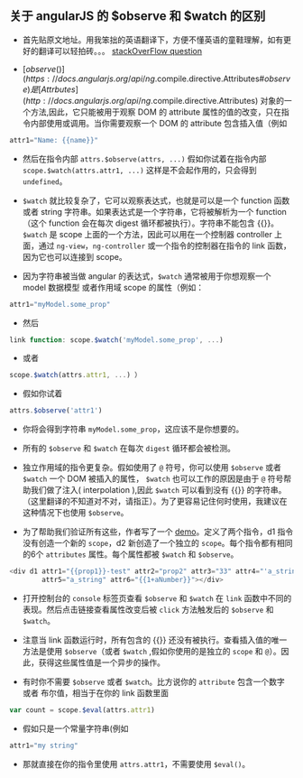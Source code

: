 ## 关于 angularJS 的 $observe 和 $watch 的区别

* 首先贴原文地址。用我笨拙的英语翻译下，方便不懂英语的童鞋理解，如有更好的翻译可以轻拍砖。。。
[stackOverFlow question](https://stackoverflow.com/questions/14876112/angularjs-difference-between-the-observe-and-watch-methods)


* [$observe()](https://docs.angularjs.org/api/ng.$compile.directive.Attributes#$observe) 是 [Attrbutes](http://docs.angularjs.org/api/ng.$compile.directive.Attributes) 对象的一个方法,因此，它只能被用于观察 DOM 的 attribute 属性的值的改变，只在指令内部使用或调用。当你需要观察一个 DOM 的 attribute 包含插入值（例如 
``` js
attr1="Name: {{name}}"
```
* 然后在指令内部 `attrs.$observe(attrs, ...)` 假如你试着在指令内部 `scope.$watch(attrs.attr1, ...)` 这样是不会起作用的，只会得到  `undefined`。 

* `$watch` 就比较复杂了，它可以观察表达式，也就是可以是一个 function 函数 或者 string 字符串。如果表达式是一个字符串，它将被解析为一个 function（这个 function 会在每次 digest 循环都被执行）。字符串不能包含 {{}}。`$watch` 是 scope 上面的一个方法，因此可以用在一个控制器 controller 上面，通过 `ng-view`，`ng-controller` 或一个指令的控制器在指令的 link 函数，因为它也可以连接到 scope。

* 因为字符串被当做 angular 的表达式，`$watch` 通常被用于你想观察一个 model 数据模型 或者作用域 scope 的属性（例如：

``` js
attr1="myModel.some_prop"
```
* 然后 
``` js
link function: scope.$watch('myModel.some_prop', ...) 
```
* 或者 
``` js
scope.$watch(attrs.attr1, ...) ）
```

* 假如你试着 
``` js
attrs.$observe('attr1')
```
* 你将会得到字符串 `myModel.some_prop`，这应该不是你想要的。

* 所有的 `$observe` 和 `$watch` 在每次 `digest` 循环都会被检测。

* 独立作用域的指令更复杂。假如使用了 `@` 符号，你可以使用 `$observe` 或者 `$watch` 一个 DOM 被插入的属性， `$watch` 也可以工作的原因是由于 `@` 符号帮助我们做了注入( interpolation ),因此 `$watch` 可以看到没有 {{}} 的字符串。（这里翻译的不知道对不对，请指正）。为了更容易记住何时使用，我建议在这种情况下也使用 `$observe`。

* 为了帮助我们验证所有这些，作者写了一个 [demo](http://plnkr.co/edit/HBha8sVdeCqhJtQghGxw?p=preview)。定义了两个指令，d1 指令没有创造一个新的 `scope`，d2 新创造了一个独立的 `scope`。每个指令都有相同的6个 `attributes` 属性。每个属性都被 `$watch` 和 `$observe`。

``` js
<div d1 attr1="{{prop1}}-test" attr2="prop2" attr3="33" attr4="'a_string'"
        attr5="a_string" attr6="{{1+aNumber}}"></div>
```

* 打开控制台的 `console` 标签页查看 `$observe` 和 `$watch` 在 `link` 函数中不同的表现。然后点击链接查看属性改变后被 `click` 方法触发后的  `$observe` 和 `$watch`。

 * 注意当 link 函数运行时，所有包含的 {{}} 还没有被执行。查看插入值的唯一方法是使用 `$observe`（或者 `$watch` ,假如你使用的是独立的 `scope` 和 `@`）。因此，获得这些属性值是一个异步的操作。

 * 有时你不需要 `$observe` 或者 `$watch`。比方说你的 `attribute` 包含一个数字 或者 布尔值，相当于在你的 link 函数里面 
 ``` js
 var count = scope.$eval(attrs.attr1)
 ```
 * 假如只是一个常量字符串(例如
``` js
attr1="my string"
```
* 那就直接在你的指令里使用 `attrs.attr1`，不需要使用 `$eval()`。
